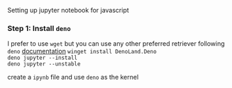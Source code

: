 Setting up jupyter notebook for javascript

### Step 1: Install `deno`

I prefer to use `wget` but you can use any other preferred retriever following `deno` [documentation](https://docs.deno.com/runtime/manual/getting_started/installation/)
`winget install DenoLand.Deno`  
`deno jupyter --install`  
`deno jupyter --unstable`

create a `ipynb` file and use `deno` as the kernel

